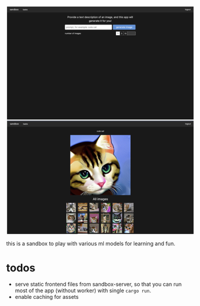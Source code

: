 <div align="center">

<a href="https://sandbox.nikitavbv.com"><img src="./docs/preview1.png" width="500"></a>
<a href="https://sandbox.nikitavbv.com/tasks/wkrnakbAKeP1re"><img src="./docs/preview2.png" width="500"></a>

</div>

this is a sandbox to play with various ml models for learning and fun.

# todos

- serve static frontend files from sandbox-server, so that you can run most of the app (without worker) with single `cargo run`.
- enable caching for assets
